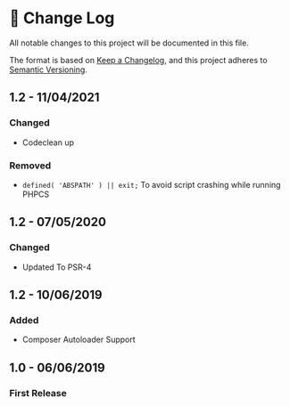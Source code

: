 # 📝  Change Log

All notable changes to this project will be documented in this file.

The format is based on [Keep a Changelog](https://keepachangelog.com/en/1.0.0/), and this project adheres to [Semantic Versioning](https://semver.org/spec/v2.0.0.html).

## 1.2 - 11/04/2021
### Changed
* Codeclean up

### Removed
* `defined( 'ABSPATH' ) || exit;` To avoid script crashing while running PHPCS


## 1.2 - 07/05/2020
### Changed
* Updated To PSR-4

## 1.2 - 10/06/2019
### Added
* Composer Autoloader Support

## 1.0 - 06/06/2019
### First Release



<!--
## Unreleased

## 1.0 - 01/02/2020
### Added

### Changed

### Deprecated

### Removed

### Fixed

### Security

-->

